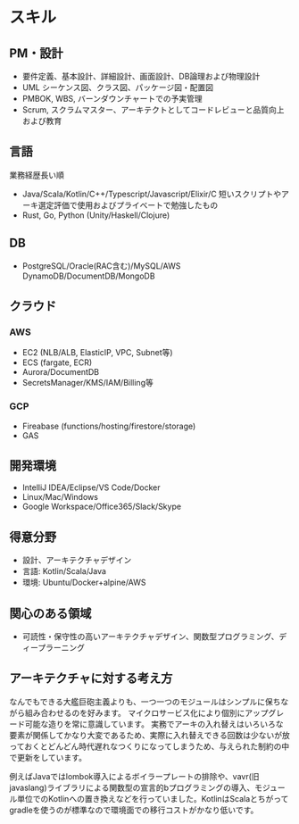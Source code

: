 # スキル

## PM・設計
- 要件定義、基本設計、詳細設計、画面設計、DB論理および物理設計
- UML シーケンス図、クラス図、パッケージ図・配置図
- PMBOK, WBS, バーンダウンチャートでの予実管理
- Scrum, スクラムマスター、アーキテクトとしてコードレビューと品質向上および教育

## 言語
業務経歴長い順
- Java/Scala/Kotlin/C++/Typescript/Javascript/Elixir/C
短いスクリプトやアーキ選定評価で使用およびプライベートで勉強したもの
- Rust, Go, Python (Unity/Haskell/Clojure)

## DB
- PostgreSQL/Oracle(RAC含む)/MySQL/AWS DynamoDB/DocumentDB/MongoDB

## クラウド

### AWS
- EC2 (NLB/ALB, ElasticIP, VPC, Subnet等)
- ECS (fargate, ECR)
- Aurora/DocumentDB
- SecretsManager/KMS/IAM/Billing等

### GCP
- Fireabase (functions/hosting/firestore/storage)
- GAS

## 開発環境
- IntelliJ IDEA/Eclipse/VS Code/Docker
- Linux/Mac/Windows
- Google Workspace/Office365/Slack/Skype

## 得意分野

- 設計、アーキテクチャデザイン
- 言語: Kotlin/Scala/Java
- 環境: Ubuntu/Docker+alpine/AWS

## 関心のある領域

- 可読性・保守性の高いアーキテクチャデザイン、関数型プログラミング、ディープラーニング

## アーキテクチャに対する考え方

なんでもできる大艦巨砲主義よりも、一つ一つのモジュールはシンプルに保ちながら組み合わせるのを好みます。
マイクロサービス化により個別にアップグレード可能な造りを常に意識しています。
実務でアーキの入れ替えはいろいろな要素が関係してかなり大変であるため、実際に入れ替えできる回数は少ないが放っておくとどんどん時代遅れなつくりになってしまうため、与えられた制約の中で更新をしています。

例えばJavaではlombok導入によるボイラープレートの排除や、vavr(旧javaslang)ライブラリによる関数型の宣言的bプログラミングの導入、モジュール単位でのKotlinへの置き換えなどを行っていました。KotlinはScalaとちがってgradleを使うのが標準なので環境面での移行コストがかなり低いです。
